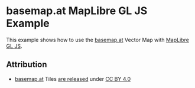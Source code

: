 # basemap.at MapLibre GL JS Example

This example shows how to use the [basemap.at](https://basemap.at/) Vector Map with [MapLibre GL JS](https://github.com/maplibre/maplibre-gl-js).


## Attribution

- [basemap.at](https://basemap.at/) Tiles [are released](https://basemap.at/#lizenz) under [CC BY 4.0](https://creativecommons.org/licenses/by/4.0/)